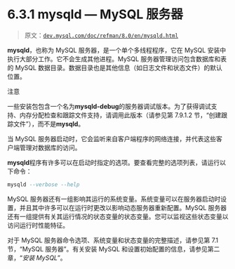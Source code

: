 # 6.3.1 mysqld — MySQL 服务器

> 原文：[`dev.mysql.com/doc/refman/8.0/en/mysqld.html`](https://dev.mysql.com/doc/refman/8.0/en/mysqld.html)

**mysqld**，也称为 MySQL 服务器，是一个单个多线程程序，它在 MySQL 安装中执行大部分工作。它不会生成其他进程。MySQL 服务器管理访问包含数据库和表的 MySQL 数据目录。数据目录也是其他信息（如日志文件和状态文件）的默认位置。

注意

一些安装包包含一个名为**mysqld-debug**的服务器调试版本。为了获得调试支持、内存分配检查和跟踪文件支持，请调用此版本（请参见第 7.9.1.2 节，“创建跟踪文件”），而不是**mysqld**。

当 MySQL 服务器启动时，它会监听来自客户端程序的网络连接，并代表这些客户端管理对数据库的访问。

**mysqld**程序有许多可以在启动时指定的选项。要查看完整的选项列表，请运行以下命令：

```sql
mysqld --verbose --help
```

MySQL 服务器还有一组影响其运行的系统变量。系统变量可以在服务器启动时设置，并且其中许多可以在运行时更改以影响动态服务器重新配置。MySQL 服务器还有一组提供有关其运行情况的状态变量的状态变量。您可以监视这些状态变量以访问运行时性能特征。

对于 MySQL 服务器命令选项、系统变量和状态变量的完整描述，请参见第 7.1 节，“MySQL 服务器”。有关安装 MySQL 和设置初始配置的信息，请参见第二章，“*安装 MySQL*”。
